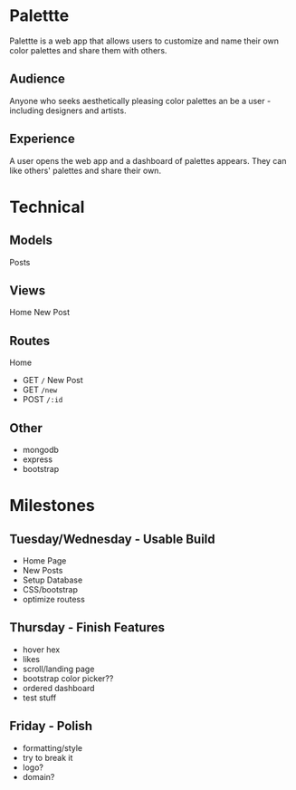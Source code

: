 # Palettte
Palettte is a web app that allows users to customize and name their own color palettes and share them with others.

## Audience
Anyone who seeks aesthetically pleasing color palettes an be a user - including designers and artists.

## Experience
A user opens the web app and a dashboard of palettes appears. They can like others' palettes and share their own.

# Technical

## Models
Posts

## Views
Home
New Post

## Routes
Home
- GET `/`
New Post
- GET `/new`
- POST `/:id`

## Other
- mongodb
- express
- bootstrap

# Milestones
## Tuesday/Wednesday - Usable Build
- Home Page
- New Posts
- Setup Database
- CSS/bootstrap
- optimize routess

## Thursday - Finish Features
- hover hex
- likes
- scroll/landing page
- bootstrap color picker??
- ordered dashboard
- test stuff

## Friday - Polish
- formatting/style
- try to break it
- logo?
- domain?
